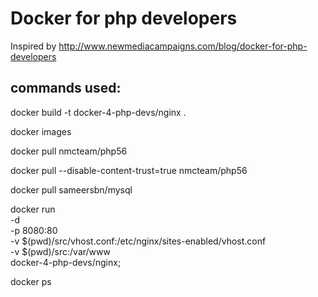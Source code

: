 # Docker for php developers
Inspired by http://www.newmediacampaigns.com/blog/docker-for-php-developers

## commands used:
docker build -t docker-4-php-devs/nginx .

docker images

docker pull nmcteam/php56

docker pull --disable-content-trust=true nmcteam/php56

docker pull sameersbn/mysql

docker run \
    -d \
    -p 8080:80 \
    -v $(pwd)/src/vhost.conf:/etc/nginx/sites-enabled/vhost.conf \
    -v $(pwd)/src:/var/www \
    docker-4-php-devs/nginx;

docker ps

